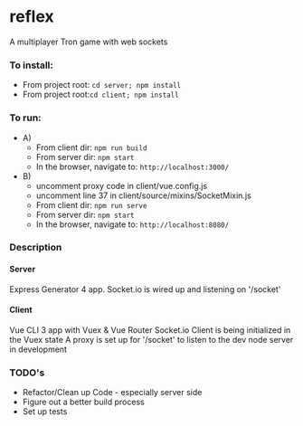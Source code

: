 # reflex
A multiplayer Tron game with web sockets

### To install:
- From project root: `cd server; npm install`
- From project root:`cd client; npm install`

### To run:
- A)
    - From client dir: `npm run build`
    - From server dir: `npm start`
    - In the browser, navigate to: `http://localhost:3000/`
- B)
    - uncomment proxy code in client/vue.config.js
    - uncomment line 37 in client/source/mixins/SocketMixin.js
    - From client dir: `npm run serve`
    - From server dir: `npm start`
    - In the browser, navigate to: `http://localhost:8080/`

### Description
#### Server
Express Generator 4 app.
Socket.io is wired up and listening on '/socket'

#### Client
Vue CLI 3 app with Vuex & Vue Router
Socket.io Client is being initialized in the Vuex state
A proxy is set up for '/socket' to listen to the dev node server in development

### TODO's
- Refactor/Clean up Code - especially server side
- Figure out a better build process
- Set up tests
